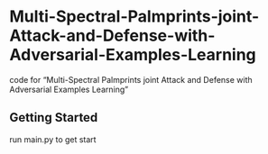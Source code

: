 # Multi-Spectral-Palmprints-joint-Attack-and-Defense-with-Adversarial-Examples-Learning
code for “Multi-Spectral Palmprints joint Attack and Defense with Adversarial Examples Learning”


## Getting Started
run main.py to get start
